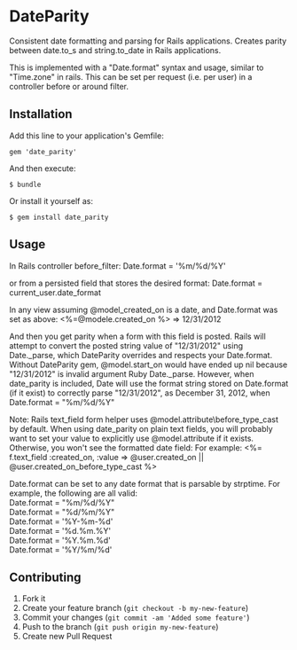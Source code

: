 # DateParity

Consistent date formatting and parsing for Rails applications. Creates parity between date.to\_s and
 string.to\_date in Rails applications.

This is implemented with a "Date.format" syntax and usage, similar to "Time.zone" in rails. This can be 
set per request (i.e. per user) in a controller before or around filter.

## Installation

Add this line to your application's Gemfile:

    gem 'date_parity'

And then execute:

    $ bundle

Or install it yourself as:

    $ gem install date_parity

## Usage

In Rails controller before\_filter:
Date.format = '%m/%d/%Y'

or from a persisted field that stores the desired format:
Date.format = current\_user.date\_format 

In any view assuming @model\_created\_on is a date, and Date.format
was set as above:
<%=@modele.created\_on  %>
=> 12/31/2012 

And then you get parity when a form with this field is posted. 
Rails will attempt to convert the posted string value of "12/31/2012"
using Date.\_parse, which DateParity overrides and respects your Date.format. 
Without DateParity gem, @model.start\_on would have ended up nil because 
"12/31/2012" is invalid argument Ruby Date.\_parse. However, when date\_parity is 
included, Date will use the format string stored on Date.format
(if it exist) to correctly parse "12/31/2012", as December 31, 2012, when 
Date.format = "%m/%d/%Y" 

Note: Rails text\_field form helper uses @model.attribute\before\_type\_cast by default.
When using date\_parity on plain text fields, you will probably want to set your value
to explicitly use @model.attribute if it exists. Otherwise, you won't see the formatted
date field:
For example:
<%= f.text_field :created_on, :value => @user.created\_on ||  @user.created\_on\_before\_type\_cast %>

Date.format can be set to any date format that is parsable by strptime. 
For example, the following are all valid:<br>
    Date.format = "%m/%d/%Y"<br>
    Date.format = "%d/%m/%Y"<br>
    Date.format = '%Y-%m-%d'<br>
    Date.format = '%d.%m.%Y'<br>
    Date.format = '%Y.%m.%d'<br>
    Date.format = '%Y/%m/%d'<br>

## Contributing

1. Fork it
2. Create your feature branch (`git checkout -b my-new-feature`)
3. Commit your changes (`git commit -am 'Added some feature'`)
4. Push to the branch (`git push origin my-new-feature`)
5. Create new Pull Request

